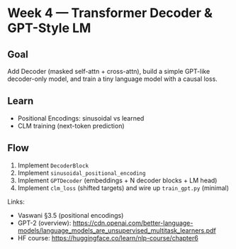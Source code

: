 # Week 4 — Transformer Decoder & GPT-Style LM

## Goal
Add Decoder (masked self-attn + cross-attn), build a simple GPT-like decoder-only model,
and train a tiny language model with a causal loss.

## Learn
- Positional Encodings: sinusoidal vs learned
- CLM training (next-token prediction)

## Flow
1) Implement `DecoderBlock`
2) Implement `sinusoidal_positional_encoding`
3) Implement `GPTDecoder` (embeddings + N decoder blocks + LM head)
4) Implement `clm_loss` (shifted targets) and wire up `train_gpt.py` (minimal)

Links:
- Vaswani §3.5 (positional encodings)
- GPT-2 (overview): https://cdn.openai.com/better-language-models/language_models_are_unsupervised_multitask_learners.pdf
- HF course: https://huggingface.co/learn/nlp-course/chapter6
